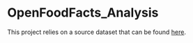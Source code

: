 # OpenFoodFacts_Analysis

This project relies on a source dataset that can be found [here](https://world.openfoodfacts.org/data).
